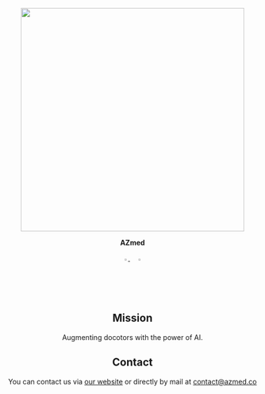 

<div align="center">
<p>
   <a align="left" href="https://www.azmed.co" target="_blank">
   <img width="450" src="https://azmed.co/img/logo-without-text.png"></a>
</p>
</div>
<div align="center">
   <p><b>AZmed</b></p>
   <a href="https://github.com/AZmed-org">
   <img src="https://github.com/ultralytics/yolov5/releases/download/v1.0/logo-social-github.png" width="2%"/>
   </a>
   <img width="2%" />
   <a href="https://www.linkedin.com/company/azmed-co/">
   <img src="https://github.com/ultralytics/yolov5/releases/download/v1.0/logo-social-linkedin.png" width="2%"/>
   </a>

## <div align="center">Mission</div>

Augmenting docotors with the power of AI. 

## <div align="center">Contact</div>

You can contact us via [our website](https://www.azmed.co) or directly by mail at contact@azmed.co
</div>
